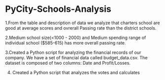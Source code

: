 # PyCity-Schools-Analysis

1.From the table and description of data we analyze that charters school are good at average scores and ovrerall Passing rate than the district schools.

2.Medium school size(<1000 - 2000) and Medium spending range of individual school ($585-615) has more overall passing rate.

3.Created a Python script for analyzing the financial records of our company. We have a set of financial data called budget_data.csv. The dataset is composed of two columns: Date and Profit/Losses.

4. Created a Python script that analyzes the votes and calculates 
